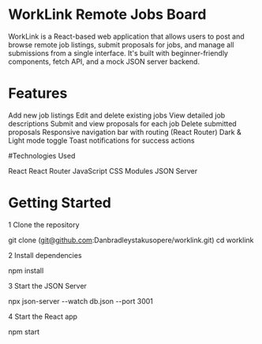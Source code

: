 #  WorkLink Remote Jobs Board

WorkLink is a React-based web application that allows users to post and browse remote job listings, submit proposals for jobs, and manage all submissions from a single interface. It's built with beginner-friendly components, fetch API, and a mock JSON server backend.


# Features

Add new job listings
 Edit and delete existing jobs
 View detailed job descriptions
 Submit and view proposals for each job
 Delete submitted proposals
 Responsive navigation bar with routing (React Router)
 Dark & Light mode toggle
 Toast notifications for success actions




#Technologies Used

 React
 React Router
 JavaScript 
 CSS Modules
 JSON Server 





# Getting Started

 1 Clone the repository


git clone (git@github.com:Danbradleystakusopere/worklink.git)
cd worklink

2 Install dependencies

npm install

3 Start the JSON Server

npx json-server --watch db.json --port 3001

4 Start the React app

npm start